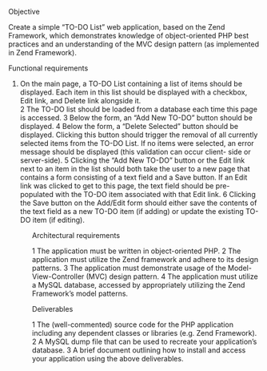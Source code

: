 Objective

Create a simple “TO-DO List” web application, based on the Zend Framework, which
demonstrates knowledge of object-oriented PHP best practices and an understanding of the
MVC design pattern (as implemented in Zend Framework).

Functional requirements

<ol>
<li>On the main page, a TO-DO List containing a list of items should be displayed. Each
item in this list should be displayed with a checkbox, Edit link, and Delete link alongside
it.</li>
2   The TO-DO list should be loaded from a database each time this page is accessed.
3   Below the form, an “Add New TO-DO” button should be displayed.
4   Below the form, a “Delete Selected” button should be displayed. Clicking this button
should trigger the removal of all currently selected items from the TO-DO List. If no items
were selected, an error message should be displayed (this validation can occur client-
side or server-side).
5   Clicking the “Add New TO-DO” button or the Edit link next to an item in the list should
both take the user to a new page that contains a form consisting of a text field and a
Save button. If an Edit link was clicked to get to this page, the text field should be pre-
populated with the TO-DO item associated with that Edit link.
6   Clicking the Save button on the Add/Edit form should either save the contents of the text
field as a new TO-DO item (if adding) or update the existing TO-DO item (if editing).
<ol>

Architectural requirements

1   The application must be written in object-oriented PHP.
2   The application must utilize the Zend framework and adhere to its design patterns.
3   The application must demonstrate usage of the Model-View-Controller (MVC) design
pattern.
4   The application must utilize a MySQL database, accessed by appropriately utilizing the
Zend Framework’s model patterns.

Deliverables

1   The (well-commented) source code for the PHP application including any dependent
classes or libraries (e.g. Zend Framework).
2   A MySQL dump file that can be used to recreate your application’s database.
3   A brief document outlining how to install and access your application using the above
deliverables.